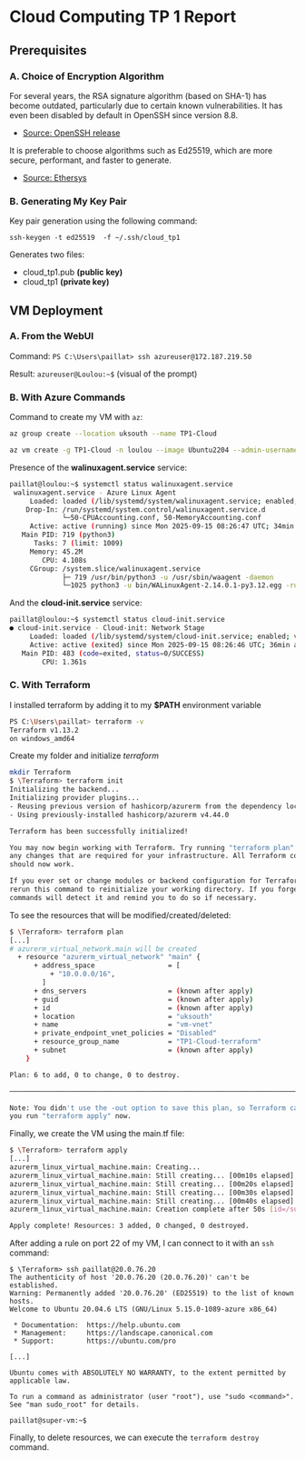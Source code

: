 # Cloud Computing TP 1 Report    

## Prerequisites

### A. Choice of Encryption Algorithm

For several years, the RSA signature algorithm (based on SHA-1) has become outdated, particularly due to certain known vulnerabilities. It has even been disabled by default in OpenSSH since version 8.8.

- [Source: OpenSSH release](https://www.openssh.com/txt/release-8.2)

It is preferable to choose algorithms such as Ed25519, which are more secure, performant, and faster to generate.

- [Source: Ethersys](https://www.ethersys.fr/actualites/20241022-quelle-cle-ssh-generer/#:~:text=La%20meilleure%20cl%C3%A9%20SSH%20d%C3%A9pend,un%20compromis%20entre%20les%20deux.)

### B. Generating My Key Pair

Key pair generation using the following command:

`ssh-keygen -t ed25519  -f ~/.ssh/cloud_tp1`

Generates two files:
- cloud_tp1.pub **(public key)**
- cloud_tp1 **(private key)**

## VM Deployment

### A. From the WebUI

Command: `PS C:\Users\paillat> ssh azureuser@172.187.219.50`

Result: `azureuser@Loulou:~$` (visual of the prompt)

### B. With Azure Commands

Command to create my VM with `az`:

``` bash
az group create --location uksouth --name TP1-Cloud

az vm create -g TP1-Cloud -n loulou --image Ubuntu2204 --admin-username paillat --ssh-key-values ~/.ssh/id_ed25519.pub --size Standard_B1s
```

Presence of the **walinuxagent.service** service:
``` bash
paillat@loulou:~$ systemctl status walinuxagent.service
 walinuxagent.service - Azure Linux Agent
     Loaded: loaded (/lib/systemd/system/walinuxagent.service; enabled; vendor preset: enabled)
    Drop-In: /run/systemd/system.control/walinuxagent.service.d
             └─50-CPUAccounting.conf, 50-MemoryAccounting.conf
     Active: active (running) since Mon 2025-09-15 08:26:47 UTC; 34min ago
   Main PID: 719 (python3)
      Tasks: 7 (limit: 1009)
     Memory: 45.2M
        CPU: 4.108s
     CGroup: /system.slice/walinuxagent.service
             ├─ 719 /usr/bin/python3 -u /usr/sbin/waagent -daemon
             └─1025 python3 -u bin/WALinuxAgent-2.14.0.1-py3.12.egg -run-exthandlers
```
And the **cloud-init.service** service:
``` bash
paillat@loulou:~$ systemctl status cloud-init.service
● cloud-init.service - Cloud-init: Network Stage
     Loaded: loaded (/lib/systemd/system/cloud-init.service; enabled; vendor preset: enabled)
     Active: active (exited) since Mon 2025-09-15 08:26:46 UTC; 36min ago
   Main PID: 483 (code=exited, status=0/SUCCESS)
        CPU: 1.361s
```

### C. With Terraform

I installed terraform by adding it to my **$PATH** environment variable

``` bash
PS C:\Users\paillat> terraform -v
Terraform v1.13.2
on windows_amd64
```

Create my folder and initialize *terraform*

``` bash
mkdir Terraform
$ \Terraform> terraform init
Initializing the backend...
Initializing provider plugins...
- Reusing previous version of hashicorp/azurerm from the dependency lock file
- Using previously-installed hashicorp/azurerm v4.44.0

Terraform has been successfully initialized!

You may now begin working with Terraform. Try running "terraform plan" to see
any changes that are required for your infrastructure. All Terraform commands
should now work.

If you ever set or change modules or backend configuration for Terraform,
rerun this command to reinitialize your working directory. If you forget, other
commands will detect it and remind you to do so if necessary.
```

To see the resources that will be modified/created/deleted:

``` bash
$ \Terraform> terraform plan
[...]
# azurerm_virtual_network.main will be created
  + resource "azurerm_virtual_network" "main" {
      + address_space                  = [
          + "10.0.0.0/16",
        ]
      + dns_servers                    = (known after apply)
      + guid                           = (known after apply)
      + id                             = (known after apply)
      + location                       = "uksouth"
      + name                           = "vm-vnet"
      + private_endpoint_vnet_policies = "Disabled"
      + resource_group_name            = "TP1-Cloud-terraform"
      + subnet                         = (known after apply)
    }

Plan: 6 to add, 0 to change, 0 to destroy.

───────────────────────────────────────────────────────────────────────────────────────────────────────────────────────

Note: You didn't use the -out option to save this plan, so Terraform can't guarantee to take exactly these actions if
you run "terraform apply" now.
```

Finally, we create the VM using the main.tf file:

``` bash
$ \Terraform> terraform apply
[...]
azurerm_linux_virtual_machine.main: Creating...
azurerm_linux_virtual_machine.main: Still creating... [00m10s elapsed]
azurerm_linux_virtual_machine.main: Still creating... [00m20s elapsed]
azurerm_linux_virtual_machine.main: Still creating... [00m30s elapsed]
azurerm_linux_virtual_machine.main: Still creating... [00m40s elapsed]
azurerm_linux_virtual_machine.main: Creation complete after 50s [id=/subscriptions/ea37b6d9-5862-488d-8916-ad75a2ba0af2/resourceGroups/TP1-Cloud-terraform/providers/Microsoft.Compute/virtualMachines/super-vm]

Apply complete! Resources: 3 added, 0 changed, 0 destroyed.
```

After adding a rule on port 22 of my VM, I can connect to it with an `ssh` command:

``` 
$ \Terraform> ssh paillat@20.0.76.20
The authenticity of host '20.0.76.20 (20.0.76.20)' can't be established.
Warning: Permanently added '20.0.76.20' (ED25519) to the list of known hosts.
Welcome to Ubuntu 20.04.6 LTS (GNU/Linux 5.15.0-1089-azure x86_64)

 * Documentation:  https://help.ubuntu.com
 * Management:     https://landscape.canonical.com
 * Support:        https://ubuntu.com/pro

[...]

Ubuntu comes with ABSOLUTELY NO WARRANTY, to the extent permitted by
applicable law.

To run a command as administrator (user "root"), use "sudo <command>".
See "man sudo_root" for details.

paillat@super-vm:~$
```

Finally, to delete resources, we can execute the `terraform destroy` command.